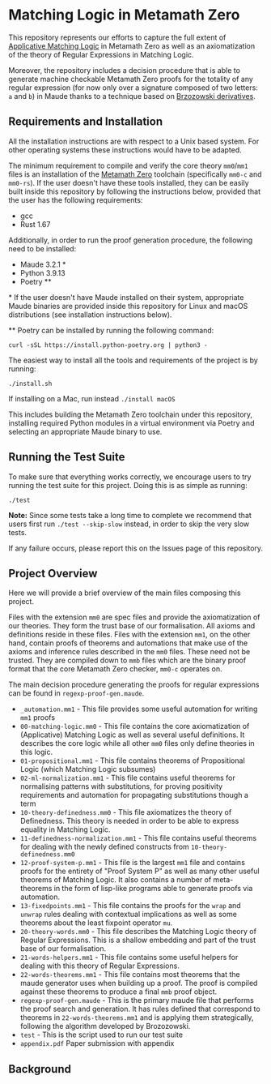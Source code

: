 # Matching Logic in Metamath Zero

This repository represents our efforts to capture the full extent of [Applicative Matching Logic](https://fsl.cs.illinois.edu/publications/chen-rosu-2019-trb.html) in Metamath Zero as well as an axiomatization of the theory of Regular Expressions in Matching Logic.

Moreover, the repository includes a decision procedure that is able to generate machine checkable Metamath Zero proofs for the totality of any regular expression (for now only over a signature composed of two letters: `a` and `b`) in Maude thanks to a technique based on [Brzozowski derivatives](https://dl.acm.org/doi/10.1145/321239.321249).

## Requirements and Installation

All the installation instructions are with respect to a Unix based system. For other operating systems these instructions would have to be adapted.

The minimum requirement to compile and verify the core theory `mm0`/`mm1` files is an installation of the [Metamath Zero](https://github.com/digama0/mm0) toolchain (specifically `mm0-c` and `mm0-rs`). If the user doesn't have these tools installed, they can be easily built inside this repository by following the instructions below, provided that the user has the following requirements:
* gcc
* Rust 1.67

Additionally, in order to run the proof generation procedure, the following need to be installed:
* Maude 3.2.1 \*
* Python 3.9.13
* Poetry \*\*

\* If the user doesn't have Maude installed on their system, appropriate Maude binaries are provided inside this repository for Linux and macOS distributions (see installation instructions below).

\*\* Poetry can be installed by running the following command:
```
curl -sSL https://install.python-poetry.org | python3 -
```

The easiest way to install all the tools and requirements of the project is by running:
```
./install.sh
```
If installing on a Mac, run instead `./install macOS`

This includes building the Metamath Zero toolchain under this repository, installing required Python modules in a virtual environment via Poetry and selecting an appropriate Maude binary to use.

## Running the Test Suite

To make sure that everything works correctly, we encourage users to try running the test suite for this project. Doing this is as simple as running:
```
./test
```

**Note:** Since some tests take a long time to complete we recommend that users first run `./test --skip-slow` instead, in order to skip the very slow tests.

If any failure occurs, please report this on the Issues page of this repository.

## Project Overview

Here we will provide a brief overview of the main files composing this project.

Files with the extension `mm0` are spec files and provide the axiomatization of our theories. They form the trust base of our formalisation. All axioms and definitions reside in these files. Files with the extension `mm1`, on the other hand, contain proofs of theorems and automations that make use of the axioms and inference rules described in the `mm0` files. These need not be trusted. They are compiled down to `mmb` files which are the binary proof format that the core Metamath Zero checker, `mm0-c` operates on.

The main decision procedure generating the proofs for regular expressions can be found in `regexp-proof-gen.maude`.

* `_automation.mm1` - This file provides some useful automation for writing `mm1` proofs
* `00-matching-logic.mm0` - This file contains the core axiomatization of (Applicative) Matching Logic as well as several useful definitions. It describes the core logic while all other `mm0` files only define theories in this logic.
* `01-propositional.mm1` - This file contains theorems of Propositional Logic (which Matching Logic subsumes)
* `02-ml-normalization.mm1` - This file contains useful theorems for normalising patterns with substitutions, for proving positivity requirements and automation for propagating substitutions though a term
* `10-theory-definedness.mm0` - This file axiomatizes the theory of Definedness. This theory is needed in order to be able to express equality in Matching Logic.
* `11-definedness-normalization.mm1` - This file contains useful theorems for dealing with the newly defined constructs from `10-theory-definedness.mm0`
* `12-proof-system-p.mm1` - This file is the largest `mm1` file and contains proofs for the entirety of "Proof System P" as well as many other useful theorems of Matching Logic. It also contains a number of meta-theorems in the form of lisp-like programs able to generate proofs via automation.
* `13-fixedpoints.mm1` - This file contains the proofs for the `wrap` and `unwrap` rules dealing with contextual implications as well as some theorems about the least fixpoint operator `mu`.
* `20-theory-words.mm0` - This file describes the Matching Logic theory of Regular Expressions. This is a shallow embedding and part of the trust base of our formalisation.
* `21-words-helpers.mm1` - This file contains some useful helpers for dealing with this theory of Regular Expressions.
* `22-words-theorems.mm1` - This file contains most theorems that the maude generator uses when building up a proof. The proof is compiled against these theorems to produce a final `mmb` proof object.
* `regexp-proof-gen.maude` - This is the primary maude file that performs the proof search and generation. It has rules defined that correspond to theorems in `22-words-theorems.mm1` and is applying them strategically, following the algorithm developed by Brozozowski.
* `test` - This is the script used to run our test suite
* `appendix.pdf` Paper submission with appendix

## Background
